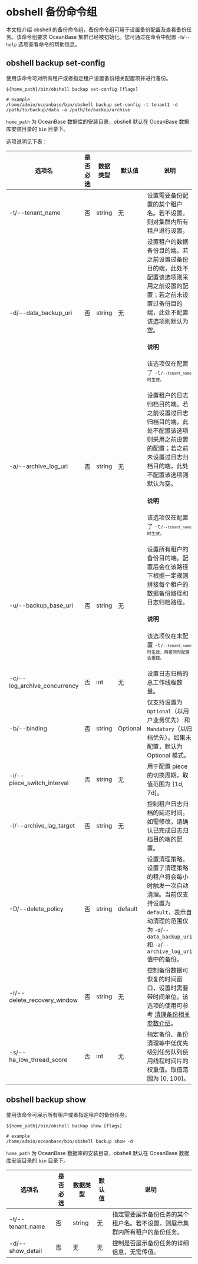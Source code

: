 # obshell 备份命令组

本文档介绍 obshell 的备份命令组，备份命令组可用于设置备份配置及查看备份任务。该命令组要求 OceanBase 集群已经被初始化。您可通过在命令中配置 `-h`/`--help` 选项查看命令的帮助信息。

## obshell backup set-config

使用该命令可对所有租户或者指定租户设置备份相关配置项并进行备份。

```shell
${home_path}/bin/obshell backup set-config [flags]

# example
/home/admin/oceanbase/bin/obshell backup set-config -t tenant1 -d /path/to/backup/data -a /path/to/backup/archive
```

`home_path` 为 OceanBase 数据库的安装目录，obshell 默认在 OceanBase 数据库安装目录的 `bin` 目录下。

选项说明见下表：

| 选项名 | 是否必选 | 数据类型 | 默认值 | 说明 |
| --- | --- | --- | --- | --- |
| -t/--tenant_name | 否 | string | 无 | 设置需要备份配置的某个租户名。若不设置，则对集群内所有租户进行设置。 |
| -d/--data_backup_uri | 否 | string | 无 | 设置租户的数据备份目的端。若之前设置过备份目的端，此处不配置该选项则采用之前设置的配置；若之前未设置过备份目的端，此处不配置该选项则默认为空。<main id="notice" type='explain'><h4>说明</h4><p>该选项仅在配置了 <code>-t<code>/<code>--tenant_name</code> 时生效。</p></main> |
| -a/--archive_log_uri  | 否 | string | 无 | 设置租户的日志归档目的端。若之前设置过日志归档目的端，此处不配置该选项则采用之前设置的配置；若之前未设置过日志归档目的端，此处不配置该选项则默认为空。<main id="notice" type='explain'><h4>说明</h4><p>该选项仅在配置了 <code>-t<code>/<code>--tenant_name</code> 时生效。</p></main> |
| -u/--backup_base_uri | 否 | string | 无 | 设置所有租户的备份目的端。配置后会在该路径下根据一定规则拼接每个租户的数据备份路径和日志归档路径。<main id="notice" type='explain'><h4>说明</h4><p>该选项仅在未配置 <code>-t<code>/<code>--tenant_name</code> 时生效，两者同时配置会报错。</p></main> |
| -c/--log_archive_concurrency | 否 | int | 无 | 设置日志归档的总工作线程数量。 |
| -b/--binding   | 否 | string | Optional | 仅支持设置为 `Optional`（以用户业务优先） 和 `Mandatory`（以归档优先）。如果未配置，默认为 Optional 模式。 |
| -i/--piece_switch_interval | 否 | string | 无 | 用于配置 piece 的切换周期，取值范围为 [1d, 7d]。 |
| -l/--archive_lag_target   | 否 | string | 无 | 控制租户日志归档的延迟时间。如需修改，请确认已完成日志归档目的端的配置。 |
| -D/--delete_policy | 否 | string | default | 设置清理策略，设置了清理策略的租户将会每小时触发一次自动清理。当前仅支持设置为 `default`，表示自动清理的范围仅为 `-d`/`--data_backup_uri` 和 `-a`/`--archive_log_uri` 值中的备份。 |
| -r/--delete_recovery_window | 否 | string | 无 | 控制备份数据可恢复的时间窗口，设置时需要带时间单位。该选项的使用可参考 [清理备份相关参数介绍](../../../../../600.manage/600.backup-and-recovery/500.clear-backup-data/500.parameters-of-cleaning-up-backup.md)。 |
| -s/--ha_low_thread_score    | 否 | int | 无 | 指定备份、备份清理等中低优先级别任务队列使用线程时间片的权重值。取值范围为 [0, 100]。 |

## obshell backup show

使用该命令可展示所有租户或者指定租户的备份任务。

```shell
${home_path}/bin/obshell backup show [flags]

# example
/home/admin/oceanbase/bin/obshell backup show -d
```

`home_path` 为 OceanBase 数据库的安装目录，obshell 默认在 OceanBase 数据库安装目录的 `bin` 目录下。

| 选项名 | 是否必选 | 数据类型 | 默认值 | 说明 |
| --- | --- | --- | --- | --- |
| -t/--tenant_name | 否 | string | 无 | 指定需要展示备份任务的某个租户名。若不设置，则展示集群内所有租户的备份任务。 |
| -d/--show_detail | 否 | 无 | 无 | 控制是否展示备份任务的详细信息，无需传值。 |
